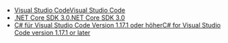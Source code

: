 * [<span data-ttu-id="5e88b-101">Visual Studio Code</span><span class="sxs-lookup"><span data-stu-id="5e88b-101">Visual Studio Code</span></span>](https://code.visualstudio.com/)
* [<span data-ttu-id="5e88b-102">.NET Core SDK 3.0</span><span class="sxs-lookup"><span data-stu-id="5e88b-102">.NET Core SDK 3.0</span></span>](https://dotnet.microsoft.com/download/dotnet-core/3.0)
* [<span data-ttu-id="5e88b-103">C# für Visual Studio Code Version 1.17.1 oder höher</span><span class="sxs-lookup"><span data-stu-id="5e88b-103">C# for Visual Studio Code version 1.17.1 or later</span></span>](https://marketplace.visualstudio.com/items?itemName=ms-vscode.csharp)